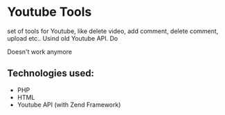 # Youtube Tools

set of tools for Youtube, like delete video, add comment, delete comment, upload etc.. Usind old Youtube API. Do

Doesn't work anymore


## Technologies used:
- PHP
- HTML
- Youtube API (with Zend Framework)
